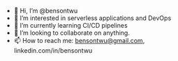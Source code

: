 - 👋 Hi, I’m @bensontwu
- 👀 I’m interested in serverless applications and DevOps
- 🌱 I’m currently learning CI/CD pipelines
- 💞️ I’m looking to collaborate on anything.
- 📫 How to reach me: bensontwu@gmail.com, linkedin.com/in/bensontwu

<!---
bensontwu/bensontwu is a ✨ special ✨ repository because its `README.md` (this file) appears on your GitHub profile.
You can click the Preview link to take a look at your changes.
--->
